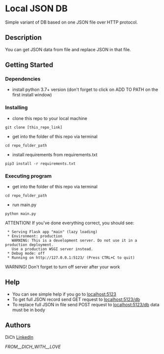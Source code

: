 # Local JSON DB

Simple variant of DB based on one JSON file over HTTP protocol.

## Description

You can get JSON data from file and replace JSON in that file.

## Getting Started

### Dependencies

* install python 3.7+ version (don't forget to click on 
  ADD TO PATH on the first install window)
  

### Installing

* clone this repo to your local machine
```
git clone [this_repo_link]
```
* get into the folder of this repo via terminal
```
cd repo_folder_path
```
* install requirements from requirements.txt
```
pip3 install -r requirements.txt
```

### Executing program

* get into the folder of this repo via terminal
```
cd repo_folder_path
```
* run main.py
```
python main.py
```
ATTENTION! If you've done everything correct, you should see:
```
 * Serving Flask app "main" (lazy loading)
 * Environment: production
   WARNING: This is a development server. Do not use it in a production deployment.
   Use a production WSGI server instead.
 * Debug mode: off
 * Running on http://127.0.0.1:5123/ (Press CTRL+C to quit)
```
WARNING! 
Don't forget to turn off server after your work

## Help

* You can see simple help if you go to [localhost:5123](http://127.0.0.1:5123/)
* To get full JSON record send GET request to [localhost:5123/db](http://127.0.0.1:5123/db)
* To replace full JSON in file send POST request to [localhost:5123/db](http://127.0.0.1:5123/db)
data must be in body

## Authors

DiCh [LinkedIn](https://www.linkedin.com/in/dima-cherenkov-016101193)



_FROM__DICH_WITH__LOVE_